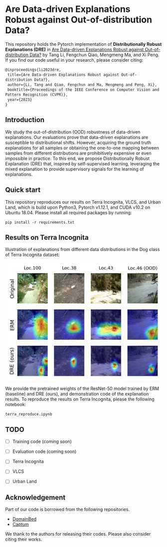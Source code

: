 # Are Data-driven Explanations Robust against Out-of-distribution Data?

This repository holds the Pytorch implementation of **Distributionally Robust Explanations (DRE)** in [Are Data-driven Explanations Robust against Out-of-distribution Data?](https://arxiv.org/pdf/2303.16390.pdf) by Tang Li, Fengchun Qiao, Mengmeng Ma, and Xi Peng.
If you find our code useful in your research, please consider citing:

```
@inproceedings{li2023dre,
 title={Are Data-driven Explanations Robust against Out-of-distribution Data?},
 author={Li, Tang and Qiao, Fengchun and Ma, Mengmeng and Peng, Xi},
 booktitle={Proceedings of the IEEE Conference on Computer Vision and Pattern Recognition (CVPR)},
 year={2023}
}
```

## Introduction

We study the out-of-distribution (OOD) robustness of data-driven explanations.
Our evaluations prove that data-driven explanations are susceptible to distributional shifts.
However, acquiring the ground truth explanations for all samples or obtaining the one-to-one mapping between samples from different distributions are prohibitively expensive or even impossible in practice.
To this end, we propose Distributionally Robust Explanation (DRE) that, inspired by self-supervised learning, leveraging the mixed explanation to provide supervisory signals for the learning of explanations.

## Quick start
This repository reproduces our results on Terra Incognita, VLCS, and Urban Land, which is build upon Python3, Pytorch v1.12.1, and CUDA v10.2 on Ubuntu 18.04.
Please install all required packages by running:

```
pip install -r requirements.txt
```

## Results on Terra Incognita

Illustration of explanations from different data distributions in the Dog class of Terra Incognita dataset:

![demo](figures/expect_output.png)

We provide the pretrained weights of the ResNet-50 model trained by ERM (baseline) and DRE (ours), and demonstration code of the explanation results.
To reproduce the results on Terra Incognita, please the following notebook:
```
terra_reproduce.ipynb
```

## TODO

- [ ] Training code (coming soon)
- [ ] Evaluation code (coming soon)
- [ ] Terra Incognita
- [ ] VLCS
- [ ] Urban Land


## Acknowledgement

Part of our code is borrowed from the following repositories.

- [DomainBed](https://github.com/facebookresearch/DomainBed)
- [Captum](https://github.com/pytorch/captum)


We thank to the authors for releasing their codes. Please also consider citing their works.